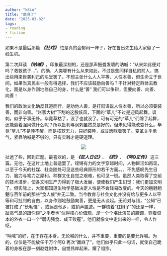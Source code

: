 ```yaml
---
author: "k8in"
title: "赢麻了"
date: "2025-03-02"
tags: 
- reading
- fiction
---
```


如果不是最后那篇 ***《社戏》*** 怕是真的会郁闷一阵子，好在鲁迅先生给大家留了一线生机。

第二次拜读 ***《呐喊》***，印象最深刻的，还是那声振聋发聩的呐喊：“从来如此便对吗？救救孩子...”。的确，人类哪有什么从来如此，不过是些同样自私的前人，搞出些用来世袭利己的名堂罢了。不想主张什么人人平等、人性本善，但生命立于世间，如果当真民主一般有得选择，我们不应该鼓励向善吗？不针对特定群体去教化，而是以身作则地修自己的身，什么是“善” 我们可以争辩，但要向善、向善、向善！

我们的政治文化确反其道而行，是劝他人善，是打诳语说人性本善，所以必须要装善，而非向善。“赵家大树”下刮的这股妖风，下面的“草儿”不过是迎风起舞。讽刺，似乎于事无补。毕竟草枯了，没了也就没了。可有可无的“草儿”们除了起舞，还能迎着强风做什么呢？所以批判与讽刺虽然总是好的，但未见得能改变什么。毕竟“草儿”不是睡不醒，而是枝软无力，只好装睡，或甘愿眯着罢了。变革关乎勇气，紧靠呐喊是不够的，只有实践才是硬道理。

<div align="center">
<img src=/2025/luxun.jpg/>
</div>

扯远了些，回到正题。最喜欢的，是 ***《狂人日记》***、***《药》***、***《阿Q正传》*** 这三篇。无他，在这片土地上普适罢了。铿锵有力的文字穿越时间，人物鲜活如再现，以至于今天的社媒、社会随处可见这些经典原形的若干方面。。。不免感叹先生目力、脑力与笔力之犀利。种群文化自觉之艰难，也可见一斑。虽然人类取得了空前的技术进步，使各文明生产力得到了极大发展，便使我们产生幻觉：我们更加文明了。但实际上，大家都知道生物学基础决定人性是不会轻易改变的。今天的魑魅魍魉与百年前的那些“食人族”并无二致。当今教育与社会文化并没有给与更多人以平等和可批判的自由，以身作则地鼓励向善，更是无从谈起。无论对与错，“公知”已被打成了“长毛怪” ，或远走他乡，或销声匿迹。一群梳着“红辫子”的还是一样，趾高气昂的跟你谈“之乎者也”似得核心价值观，却一个个堪比演员的腔调，穿着资本的外衣一口一个“弱肉强食、成王败寇”。他们就像文中走出来的一样，令人作呕。

“呐喊”的好，在于存在本身。无论喊的什么，并不重要，重要的是要允许喊。为的，仅仅是不能放任千万个阿Q 再次“赢麻了”。他们似乎只此一句话，就使自己跪着的身板在那一刻赵姓附体，自觉伟岸起来，耀了祖宗。